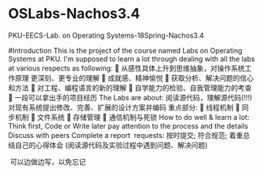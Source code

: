 # OSLabs-Nachos3.4
PKU-EECS-Lab. on Operating Systems-18Spring-Nachos3.4

#Introduction
This is the project of the course named Labs on Operating Systems at PKU.
I'm supposed to learn a lot through dealing with all the labs at various respects as following:
   从感性具体上升到思维抽象，对操作系统工作原理 更深刻、更专业的理解
   成就感、精神愉悦
   获取分析、解决问题的信心和方法
   对工程、编程语言的新的理解
   自学能力的检验、自我管理能力的考查 
   一段可以拿出手的项目经历
The Labs are about:
阅读源代码，理解源代码(!!!)
对现有系统提出修改、完善、扩展的设计方案并编码
重点部分:
 线程机制
 同步机制
 文件系统
 存储管理
 通信机制与死锁
How to do well & learn a lot:
Think first, Code or Write later
pay attention to the process and the details
Discuss with peers
Complete a report
  requests:
  按时提交;
  符合规范;
  着重总结自己的心得体会 (阅读源代码及实验过程中遇到问题、解决问题)

  可以边做边写，以免忘记
